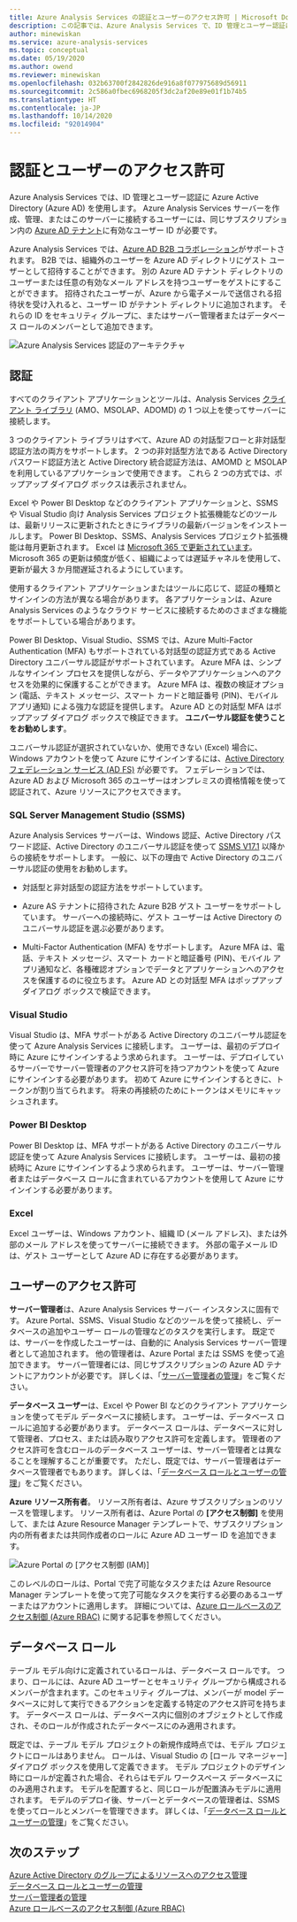 ```yaml
---
title: Azure Analysis Services の認証とユーザーのアクセス許可 | Microsoft Docs
description: この記事では、Azure Analysis Services で、ID 管理とユーザー認証に Azure Active Directory (Azure AD) が使用されるしくみについて説明します。
author: minewiskan
ms.service: azure-analysis-services
ms.topic: conceptual
ms.date: 05/19/2020
ms.author: owend
ms.reviewer: minewiskan
ms.openlocfilehash: 032b63700f2842826de916a8f077975689d56911
ms.sourcegitcommit: 2c586a0fbec6968205f3dc2af20e89e01f1b74b5
ms.translationtype: HT
ms.contentlocale: ja-JP
ms.lasthandoff: 10/14/2020
ms.locfileid: "92014904"
---
```

# <a name="authentication-and-user-permissions"></a>認証とユーザーのアクセス許可

Azure Analysis Services では、ID 管理とユーザー認証に Azure Active Directory (Azure AD) を使用します。 Azure Analysis Services サーバーを作成、管理、またはこのサーバーに接続するユーザーには、同じサブスクリプション内の [Azure AD テナント](../active-directory/fundamentals/active-directory-whatis.md)に有効なユーザー ID が必要です。

Azure Analysis Services では、[Azure AD B2B コラボレーション](../active-directory/external-identities/what-is-b2b.md)がサポートされます。 B2B では、組織外のユーザーを Azure AD ディレクトリにゲスト ユーザーとして招待することができます。 別の Azure AD テナント ディレクトリのユーザーまたは任意の有効なメール アドレスを持つユーザーをゲストにすることができます。 招待されたユーザーが、Azure から電子メールで送信される招待状を受け入れると、ユーザー ID がテナント ディレクトリに追加されます。 それらの ID をセキュリティ グループに、またはサーバー管理者またはデータベース ロールのメンバーとして追加できます。

![Azure Analysis Services 認証のアーキテクチャ](./media/analysis-services-manage-users/aas-manage-users-arch.png)

## <a name="authentication"></a>認証

すべてのクライアント アプリケーションとツールは、Analysis Services [クライアント ライブラリ](/analysis-services/client-libraries?view=azure-analysis-services-current) (AMO、MSOLAP、ADOMD) の 1 つ以上を使ってサーバーに接続します。 

3 つのクライアント ライブラリはすべて、Azure AD の対話型フローと非対話型認証方法の両方をサポートします。 2 つの非対話型方法である Active Directory パスワード認証方法と Active Directory 統合認証方法は、AMOMD と MSOLAP を利用しているアプリケーションで使用できます。 これら 2 つの方式では、ポップアップ ダイアログ ボックスは表示されません。

Excel や Power BI Desktop などのクライアント アプリケーションと、SSMS や Visual Studio 向け Analysis Services プロジェクト拡張機能などのツールは、最新リリースに更新されたときにライブラリの最新バージョンをインストールします。 Power BI Desktop、SSMS、Analysis Services プロジェクト拡張機能は毎月更新されます。 Excel は [Microsoft 365 で更新されています](https://support.microsoft.com/office/when-do-i-get-the-newest-features-for-microsoft-365-da36192c-58b9-4bc9-8d51-bb6eed468516)。 Microsoft 365 の更新は頻度が低く、組織によっては遅延チャネルを使用して、更新が最大 3 か月間遅延されるようにしています。

使用するクライアント アプリケーションまたはツールに応じて、認証の種類とサインインの方法が異なる場合があります。 各アプリケーションは、Azure Analysis Services のようなクラウド サービスに接続するためのさまざまな機能をサポートしている場合があります。

Power BI Desktop、Visual Studio、SSMS では、Azure Multi-Factor Authentication (MFA) もサポートされている対話型の認証方式である Active Directory ユニバーサル認証がサポートされています。 Azure MFA は、シンプルなサインイン プロセスを提供しながら、データやアプリケーションへのアクセスを効果的に保護することができます。 Azure MFA は、複数の検証オプション (電話、テキスト メッセージ、スマート カードと暗証番号 (PIN)、モバイル アプリ通知) による強力な認証を提供します。 Azure AD との対話型 MFA はポップアップ ダイアログ ボックスで検証できます。 **ユニバーサル認証を使うことをお勧めします**。

ユニバーサル認証が選択されていないか、使用できない (Excel) 場合に、Windows アカウントを使って Azure にサインインするには、[Active Directory フェデレーション サービス (AD FS)](/windows-server/identity/ad-fs/deployment/how-to-connect-fed-azure-adfs) が必要です。 フェデレーションでは、Azure AD および Microsoft 365 のユーザーはオンプレミスの資格情報を使って認証されて、Azure リソースにアクセスできます。

### <a name="sql-server-management-studio-ssms"></a>SQL Server Management Studio (SSMS)

Azure Analysis Services サーバーは、Windows 認証、Active Directory パスワード認証、Active Directory のユニバーサル認証を使って [SSMS V17.1](/sql/ssms/download-sql-server-management-studio-ssms) 以降からの接続をサポートします。 一般に、以下の理由で Active Directory のユニバーサル認証の使用をお勧めします。

*  対話型と非対話型の認証方法をサポートしています。

*  Azure AS テナントに招待された Azure B2B ゲスト ユーザーをサポートしています。 サーバーへの接続時に、ゲスト ユーザーは Active Directory のユニバーサル認証を選ぶ必要があります。

*  Multi-Factor Authentication (MFA) をサポートします。 Azure MFA は、電話、テキスト メッセージ、スマート カードと暗証番号 (PIN)、モバイル アプリ通知など、各種確認オプションでデータとアプリケーションへのアクセスを保護するのに役立ちます。 Azure AD との対話型 MFA はポップアップ ダイアログ ボックスで検証できます。

### <a name="visual-studio"></a>Visual Studio

Visual Studio は、MFA サポートがある Active Directory のユニバーサル認証を使って Azure Analysis Services に接続します。 ユーザーは、最初のデプロイ時に Azure にサインインするよう求められます。 ユーザーは、デプロイしているサーバーでサーバー管理者のアクセス許可を持つアカウントを使って Azure にサインインする必要があります。 初めて Azure にサインインするときに、トークンが割り当てられます。 将来の再接続のためにトークンはメモリにキャッシュされます。

### <a name="power-bi-desktop"></a>Power BI Desktop

Power BI Desktop は、MFA サポートがある Active Directory のユニバーサル認証を使って Azure Analysis Services に接続します。 ユーザーは、最初の接続時に Azure にサインインするよう求められます。 ユーザーは、サーバー管理者またはデータベース ロールに含まれているアカウントを使用して Azure にサインインする必要があります。

### <a name="excel"></a>Excel

Excel ユーザーは、Windows アカウント、組織 ID (メール アドレス)、または外部のメール アドレスを使ってサーバーに接続できます。 外部の電子メール ID は、ゲスト ユーザーとして Azure AD に存在する必要があります。

## <a name="user-permissions"></a>ユーザーのアクセス許可

**サーバー管理者**は、Azure Analysis Services サーバー インスタンスに固有です。 Azure Portal、SSMS、Visual Studio などのツールを使って接続し、データベースの追加やユーザー ロールの管理などのタスクを実行します。 既定では、サーバーを作成したユーザーは、自動的に Analysis Services サーバー管理者として追加されます。 他の管理者は、Azure Portal または SSMS を使って追加できます。 サーバー管理者には、同じサブスクリプションの Azure AD テナントにアカウントが必要です。 詳しくは、「[サーバー管理者の管理](analysis-services-server-admins.md)」をご覧ください。 

**データベース ユーザー**は、Excel や Power BI などのクライアント アプリケーションを使ってモデル データベースに接続します。 ユーザーは、データベース ロールに追加する必要があります。 データベース ロールは、データベースに対して管理者、プロセス、または読み取りアクセス許可を定義します。 管理者のアクセス許可を含むロールのデータベース ユーザーは、サーバー管理者とは異なることを理解することが重要です。 ただし、既定では、サーバー管理者はデータベース管理者でもあります。 詳しくは、「[データベース ロールとユーザーの管理](analysis-services-database-users.md)」をご覧ください。

**Azure リソース所有者**。 リソース所有者は、Azure サブスクリプションのリソースを管理します。 リソース所有者は、Azure Portal の **[アクセス制御]** を使用して、または Azure Resource Manager テンプレートで、サブスクリプション内の所有者または共同作成者のロールに Azure AD ユーザー ID を追加できます。 

![Azure Portal の [アクセス制御 (IAM)]](./media/analysis-services-manage-users/aas-manage-users-rbac.png)

このレベルのロールは、Portal で完了可能なタスクまたは Azure Resource Manager テンプレートを使って完了可能なタスクを実行する必要のあるユーザーまたはアカウントに適用します。 詳細については、[Azure ロールベースのアクセス制御 (Azure RBAC)](../role-based-access-control/overview.md) に関する記事を参照してください。 

## <a name="database-roles"></a>データベース ロール

 テーブル モデル向けに定義されているロールは、データベース ロールです。 つまり、ロールには、Azure AD ユーザーとセキュリティ グループから構成されるメンバーが含まれます。このセキュリティ グループは、メンバーが model データベースに対して実行できるアクションを定義する特定のアクセス許可を持ちます。 データベース ロールは、データベース内に個別のオブジェクトとして作成され、そのロールが作成されたデータベースにのみ適用されます。   
  
 既定では、テーブル モデル プロジェクトの新規作成時点では、モデル プロジェクトにロールはありません。 ロールは、Visual Studio の [ロール マネージャー] ダイアログ ボックスを使用して定義できます。 モデル プロジェクトのデザイン時にロールが定義された場合、それらはモデル ワークスペース データベースにのみ適用されます。 モデルを配置すると、同じロールが配置済みモデルに適用されます。 モデルのデプロイ後、サーバーとデータベースの管理者は、SSMS を使ってロールとメンバーを管理できます。 詳しくは、「[データベース ロールとユーザーの管理](analysis-services-database-users.md)」をご覧ください。
  
## <a name="next-steps"></a>次のステップ

[Azure Active Directory のグループによるリソースへのアクセス管理](../active-directory/fundamentals/active-directory-manage-groups.md)   
[データベース ロールとユーザーの管理](analysis-services-database-users.md)  
[サーバー管理者の管理](analysis-services-server-admins.md)  
[Azure ロールベースのアクセス制御 (Azure RBAC)](../role-based-access-control/overview.md)